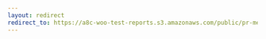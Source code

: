 ```yaml
---
layout: redirect
redirect_to: https://a8c-woo-test-reports.s3.amazonaws.com/public/pr-merge/37774/e2e/index.html
---
```

